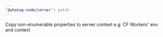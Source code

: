 ```yaml
---
'@whatwg-node/server': patch
---
```


Copy non-enumerable properties to server context e.g. CF Workers' env and context
